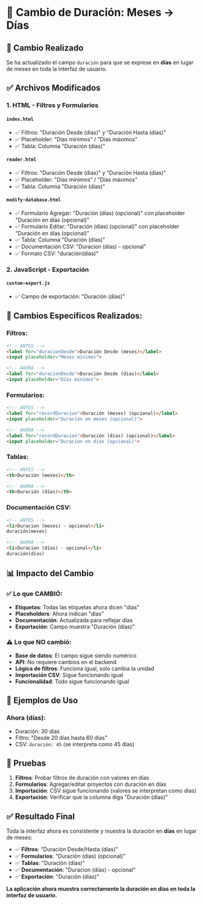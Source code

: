 # 📅 Cambio de Duración: Meses → Días

## 🎯 Cambio Realizado
Se ha actualizado el campo `duración` para que se exprese en **días** en lugar de meses en toda la interfaz de usuario.

## ✅ Archivos Modificados

### 1. **HTML - Filtros y Formularios**

#### `index.html`
- ✅ Filtros: "Duración Desde (días)" y "Duración Hasta (días)"
- ✅ Placeholder: "Días mínimos" / "Días máximos"
- ✅ Tabla: Columna "Duración (días)"

#### `reader.html`
- ✅ Filtros: "Duración Desde (días)" y "Duración Hasta (días)"
- ✅ Placeholder: "Días mínimos" / "Días máximos"
- ✅ Tabla: Columna "Duración (días)"

#### `modify-database.html`
- ✅ Formulario Agregar: "Duración (días) (opcional)" con placeholder "Duración en días (opcional)"
- ✅ Formulario Editar: "Duración (días) (opcional)" con placeholder "Duración en días (opcional)"
- ✅ Tabla: Columna "Duración (días)"
- ✅ Documentación CSV: "Duracion (días) - opcional"
- ✅ Formato CSV: "duración(días)"

### 2. **JavaScript - Exportación**

#### `custom-export.js`
- ✅ Campo de exportación: "Duración (días)"

## 🔄 **Cambios Específicos Realizados:**

### **Filtros:**
```html
<!-- ANTES -->
<label for="duracionDesde">Duración Desde (meses)</label>
<input placeholder="Meses mínimos">

<!-- AHORA -->
<label for="duracionDesde">Duración Desde (días)</label>
<input placeholder="Días mínimos">
```

### **Formularios:**
```html
<!-- ANTES -->
<label for="recordDuracion">Duración (meses) (opcional)</label>
<input placeholder="Duración en meses (opcional)">

<!-- AHORA -->
<label for="recordDuracion">Duración (días) (opcional)</label>
<input placeholder="Duración en días (opcional)">
```

### **Tablas:**
```html
<!-- ANTES -->
<th>Duración (meses)</th>

<!-- AHORA -->
<th>Duración (días)</th>
```

### **Documentación CSV:**
```html
<!-- ANTES -->
<li>Duracion (meses) - opcional</li>
duración(meses)

<!-- AHORA -->
<li>Duracion (días) - opcional</li>
duración(días)
```

## 📊 Impacto del Cambio

### ✅ **Lo que CAMBIÓ:**
- **Etiquetas**: Todas las etiquetas ahora dicen "días"
- **Placeholders**: Ahora indican "días"
- **Documentación**: Actualizada para reflejar días
- **Exportación**: Campo muestra "Duración (días)"

### ⚠️ **Lo que NO cambió:**
- **Base de datos**: El campo sigue siendo numérico
- **API**: No requiere cambios en el backend
- **Lógica de filtros**: Funciona igual, solo cambia la unidad
- **Importación CSV**: Sigue funcionando igual
- **Funcionalidad**: Todo sigue funcionando igual

## 📝 **Ejemplos de Uso**

### Ahora (días):
- Duración: 30 días
- Filtro: "Desde 20 días hasta 60 días"
- CSV: `duración: 45` (se interpreta como 45 días)

## 🧪 **Pruebas**

1. **Filtros**: Probar filtros de duración con valores en días
2. **Formularios**: Agregar/editar proyectos con duración en días
3. **Importación**: CSV sigue funcionando (valores se interpretan como días)
4. **Exportación**: Verificar que la columna diga "Duración (días)"

## ✅ **Resultado Final**

Toda la interfaz ahora es consistente y muestra la duración en **días** en lugar de meses:

- ✅ **Filtros**: "Duración Desde/Hasta (días)"
- ✅ **Formularios**: "Duración (días) (opcional)"
- ✅ **Tablas**: "Duración (días)"
- ✅ **Documentación**: "Duracion (días) - opcional"
- ✅ **Exportación**: "Duración (días)"

**La aplicación ahora muestra correctamente la duración en días en toda la interfaz de usuario.**
